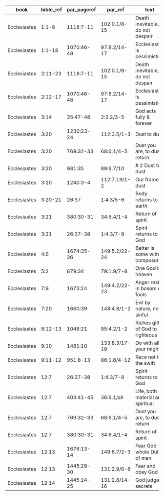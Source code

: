 <!--
https://urantia-book.org/urantiabook/bible_refs/Ecclesiastes_1.html
bible_ref = Bible Chapter:Vers
par_pageref = UB 1st English Edition Page:Line
par_ref = UB Paper:Sec:Ppgh
type = See _readme
-->

| book         | bible_ref | par_pageref | par_ref       | text                              | type |
| ------------ | --------- | ----------- | ------------- | --------------------------------- | ---- |
| Ecclesiastes | 1:1-8     | 1118:7-11   | 102:0.1/8-15  | Death inevitable, do not despair  | C    |
| Ecclesiastes | 1:1-18    | 1070:46-48  | 97:8.2/14-17  | Ecclesiastes is pessimistic       | C    |
| Ecclesiastes | 2:11-23   | 1118:7-11   | 102:0.1/8-15  | Death inevitable, do not despair  | C    |
| Ecclesiastes | 2:12-17   | 1070:46-48  | 97:8.2/14-17  | Ecclesiastes is pessimistic       | C    |
| Ecclesiastes | 3:14      | 35:47-48    | 2:2.2/3-5     | God acts fully & forever          | R    |
| Ecclesiastes | 3:20      | 1230:23-24  | 112:3.5/1-3   | Dust to dust                      | C    |
| Ecclesiastes | 3:20      | 769:32-33   | 68:6.1/4-5    | Dust you are, to dust return      | R    |
| Ecclesiastes | 3:20      | 981:35      | 89:6.7/10     | # 2 Dust to dust                  | R    |
| Ecclesiastes | 3:20      | 1240:3-4    | 112:7.19/1-2  | Our frame is dust                 | C    |
| Ecclesiastes | 3:20-21   | 26:37       | 1:4.3/5-6     | Body returns to earth             | R    |
| Ecclesiastes | 3:21      | 380:30-31   | 34:6.4/1-4    | Return of spirit                  | C    |
| Ecclesiastes | 3:21      | 26:37-38    | 1:4.3/7-8     | Spirit returns to God             | R    |
| Ecclesiastes | 4:6       | 1674:35-36  | 149:5.2/22-24 | Better is some with composure     | R    |
| Ecclesiastes | 5:2       | 879:34      | 79:1.9/7-8    | One God in heaven                 | C    |
| Ecclesiastes | 7:9       | 1673:24     | 149:4.2/22-23 | Anger rests in bosom of fools     | R    |
| Ecclesiastes | 7:20      | 1660:39     | 148:4.8/1-2   | Evil by nature, not sinful        | C    |
| Ecclesiastes | 8:12-13   | 1046:21     | 95:4.2/1-2    | Riches gift of God to righteous   | C    |
| Ecclesiastes | 9:10      | 1481:10     | 133:8.3/17-19 | Do with all your might            | R    |
| Ecclesiastes | 9:11-12   | 951:8-13    | 86:1.6/4-12   | Race not to the swift             | R    |
| Ecclesiastes | 12:7      | 26:37-38    | 1:4.3/7-8     | Spirit returns to God             | R    |
| Ecclesiastes | 12:7      | 403:41-45   | 36:6.1/all    | Life, both material and spiritual | C    |
| Ecclesiastes | 12:7      | 769:32-33   | 68:6.1/4-5    | Dust you are, to dust return      | R    |
| Ecclesiastes | 12:7      | 380:30-31   | 34:6.4/1-4    | Return of spirit                  | C    |
| Ecclesiastes | 12:13     | 1676:13-14  | 149:6.7/2-3   | Fear God whole Duty of man        | R    |
| Ecclesiastes | 12:13     | 1445:29-30  | 131:2.9/6-8   | Fear and obey God                 | R    |
| Ecclesiastes | 12:14     | 1445:24-25  | 131:2.8/14-16 | God judges secrets                | R    |
